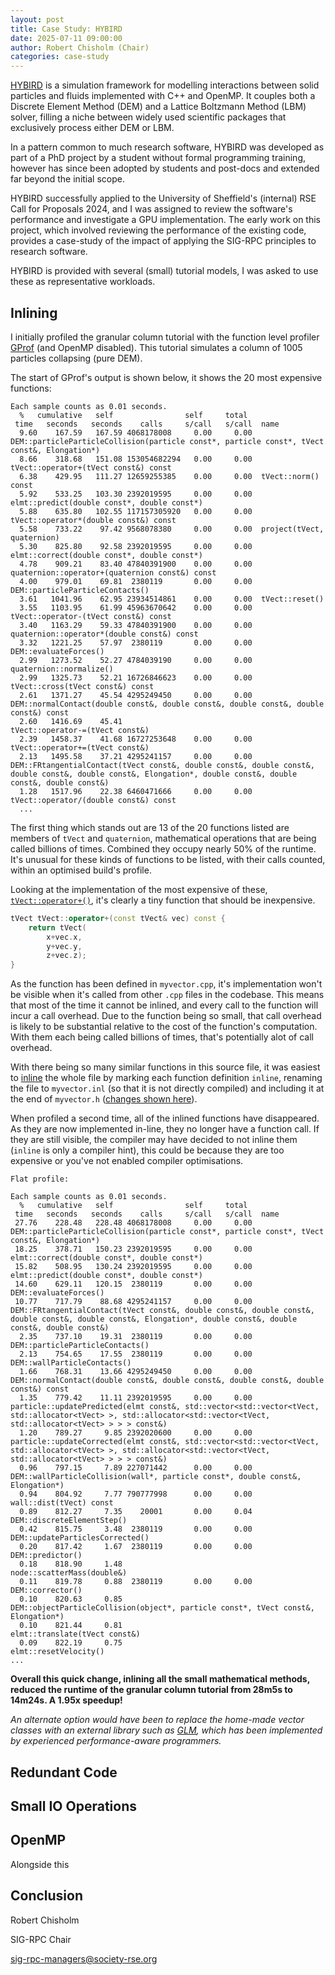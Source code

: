```yaml
---
layout: post
title: Case Study: HYBIRD
date: 2025-07-11 09:00:00
author: Robert Chisholm (Chair)
categories: case-study
---
```


[HYBIRD](https://github.com/gnomeCreative/HYBIRD) is a simulation framework for modelling interactions between solid particles and fluids implemented with C++ and OpenMP. It couples both a Discrete Element Method (DEM) and a Lattice Boltzmann Method (LBM) solver, filling a niche between widely used scientific packages that exclusively process either DEM or LBM.

<!-- Image/Video? -->

In a pattern common to much research software, HYBIRD was developed as part of a PhD project by a student without formal programming training, however has since been adopted by students and post-docs and extended far beyond the initial scope.

HYBIRD successfully applied to the University of Sheffield's (internal) RSE Call for Proposals 2024, and I was assigned to review the software's performance and investigate a GPU implementation. The early work on this project, which involved reviewing the performance of the existing code, provides a case-study of the impact of applying the SIG-RPC principles to research software.

HYBIRD is provided with several (small) tutorial models, I was asked to use these as representative workloads.

## Inlining

I initially profiled the granular column tutorial with the function level profiler [GProf](/profiler/cpp/gprof/) (and OpenMP disabled). This tutorial simulates a column of 1005 particles collapsing (pure DEM).

<!-- image/video of start/finish? -->

The start of GProf's output is shown below, it shows the 20 most expensive functions:

```GProf
Each sample counts as 0.01 seconds.
  %   cumulative   self                self     total           
 time   seconds   seconds    calls     s/call   s/call  name    
  9.60    167.59   167.59 4068178008     0.00     0.00  DEM::particleParticleCollision(particle const*, particle const*, tVect const&, Elongation*)
  8.66    318.68   151.08 153054682294   0.00     0.00  tVect::operator+(tVect const&) const
  6.38    429.95   111.27 12659255385    0.00     0.00  tVect::norm() const
  5.92    533.25   103.30 2392019595     0.00     0.00  elmt::predict(double const*, double const*)
  5.88    635.80   102.55 117157305920   0.00     0.00  tVect::operator*(double const&) const
  5.58    733.22    97.42 9568078380     0.00     0.00  project(tVect, quaternion)
  5.30    825.80    92.58 2392019595     0.00     0.00  elmt::correct(double const*, double const*)
  4.78    909.21    83.40 47840391900    0.00     0.00  quaternion::operator+(quaternion const&) const
  4.00    979.01    69.81  2380119       0.00     0.00  DEM::particleParticleContacts()
  3.61   1041.96    62.95 23934514861    0.00     0.00  tVect::reset()
  3.55   1103.95    61.99 45963670642    0.00     0.00  tVect::operator-(tVect const&) const
  3.40   1163.29    59.33 47840391900    0.00     0.00  quaternion::operator*(double const&) const
  3.32   1221.25    57.97  2380119       0.00     0.00  DEM::evaluateForces()
  2.99   1273.52    52.27 4784039190     0.00     0.00  quaternion::normalize()
  2.99   1325.73    52.21 16726846623    0.00     0.00  tVect::cross(tVect const&) const
  2.61   1371.27    45.54 4295249450     0.00     0.00  DEM::normalContact(double const&, double const&, double const&, double const&) const
  2.60   1416.69    45.41                               tVect::operator-=(tVect const&)
  2.39   1458.37    41.68 16727253648    0.00     0.00  tVect::operator+=(tVect const&)
  2.13   1495.58    37.21 4295241157     0.00     0.00  DEM::FRtangentialContact(tVect const&, double const&, double const&, double const&, double const&, Elongation*, double const&, double const&, double const&)
  1.28   1517.96    22.38 6460471666     0.00     0.00  tVect::operator/(double const&) const
  ...
```

The first thing which stands out are 13 of the 20 functions listed are members of `tVect` and `quaternion`, mathematical operations that are being called billions of times. Combined they occupy nearly 50% of the runtime. It's unusual for these kinds of functions to be listed, with their calls counted, within an optimised build's profile.

Looking at the implementation of the most expensive of these, [`tVect::operator+()`](https://github.com/gnomeCreative/HYBIRD/blob/a0cd4dd3c090af318a2c205e4a3856126fb972c9/src/myvector.cpp), it's clearly a tiny function that should be inexpensive.

```c++
tVect tVect::operator+(const tVect& vec) const {
    return tVect(
        x+vec.x,
        y+vec.y,
        z+vec.z);
}
```

As the function has been defined in `myvector.cpp`, it's implementation won't be visible when it's called from other `.cpp` files in the codebase. This means that most of the time it cannot be inlined, and every call to the function will incur a call overhead. Due to the function being so small, that call overhead is likely to be substantial relative to the cost of the function's computation. With them each being called billions of times, that's potentially alot of call overhead.

With there being so many similar functions in this source file, it was easiest to [inline](/optimisation/cpp/inlining/) the whole file by marking each function definition `inline`, renaming the file to `myvector.inl` (so that it is not directly compiled) and including it at the end of `myvector.h` ([changes shown here](https://github.com/gnomeCreative/HYBIRD/commit/8cf8b84ab89d18b10ddce908d4655db409794f19)).

When profiled a second time, all of the inlined functions have disappeared. As they are now implemented in-line, they no longer have a function call. If they are still visible, the compiler may have decided to not inline them (`inline` is only a compiler hint), this could be because they are too expensive or you've not enabled compiler optimisations.

```GProf
Flat profile:

Each sample counts as 0.01 seconds.
  %   cumulative   self                self     total           
 time   seconds   seconds    calls     s/call   s/call  name    
 27.76    228.48   228.48 4068178008     0.00     0.00  DEM::particleParticleCollision(particle const*, particle const*, tVect const&, Elongation*)
 18.25    378.71   150.23 2392019595     0.00     0.00  elmt::correct(double const*, double const*)
 15.82    508.95   130.24 2392019595     0.00     0.00  elmt::predict(double const*, double const*)
 14.60    629.11   120.15  2380119       0.00     0.00  DEM::evaluateForces()
 10.77    717.79    88.68 4295241157     0.00     0.00  DEM::FRtangentialContact(tVect const&, double const&, double const&, double const&, double const&, Elongation*, double const&, double const&, double const&)
  2.35    737.10    19.31  2380119       0.00     0.00  DEM::particleParticleContacts()
  2.13    754.65    17.55  2380119       0.00     0.00  DEM::wallParticleContacts()
  1.66    768.31    13.66 4295249450     0.00     0.00  DEM::normalContact(double const&, double const&, double const&, double const&) const
  1.35    779.42    11.11 2392019595     0.00     0.00  particle::updatePredicted(elmt const&, std::vector<std::vector<tVect, std::allocator<tVect> >, std::allocator<std::vector<tVect, std::allocator<tVect> > > > const&)
  1.20    789.27     9.85 2392020600     0.00     0.00  particle::updateCorrected(elmt const&, std::vector<std::vector<tVect, std::allocator<tVect> >, std::allocator<std::vector<tVect, std::allocator<tVect> > > > const&)
  0.96    797.15     7.89 227071442      0.00     0.00  DEM::wallParticleCollision(wall*, particle const*, double const&, Elongation*)
  0.94    804.92     7.77 790777998      0.00     0.00  wall::dist(tVect) const
  0.89    812.27     7.35    20001       0.00     0.04  DEM::discreteElementStep()
  0.42    815.75     3.48  2380119       0.00     0.00  DEM::updateParticlesCorrected()
  0.20    817.42     1.67  2380119       0.00     0.00  DEM::predictor()
  0.18    818.90     1.48                               node::scatterMass(double&)
  0.11    819.78     0.88  2380119       0.00     0.00  DEM::corrector()
  0.10    820.63     0.85                               DEM::objectParticleCollision(object*, particle const*, tVect const&, Elongation*)
  0.10    821.44     0.81                               elmt::translate(tVect const&)
  0.09    822.19     0.75                               elmt::resetVelocity()
...
```

**Overall this quick change, inlining all the small mathematical methods, reduced the runtime of the granular column tutorial from 28m5s to 14m24s. A 1.95x speedup!**

*An alternate option would have been to replace the home-made vector classes with an external library such as [GLM](https://github.com/g-truc/glm), which has been implemented by experienced performance-aware programmers.*

## Redundant Code

## Small IO Operations

## OpenMP

Alongside this

## Conclusion

Robert Chisholm

SIG-RPC Chair

[sig-rpc-managers@society-rse.org](mailto:sig-rpc-managers@society-rse.org)
